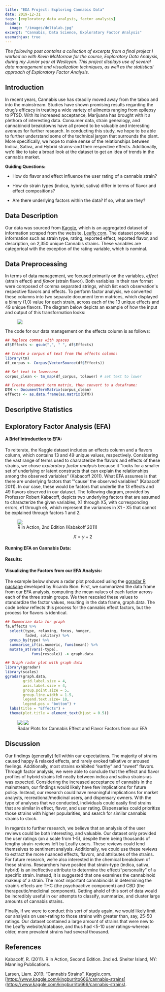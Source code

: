 ```yaml
---
title: "EDA Project: Exploring Cannabis Data"
date: 2019-12-31
tags: [exploratory data analysis, factor analysis]
header:
  image: "/images/deltalab.jpg"
excerpt: "Cannabis, Data Science, Exploratory Factor Analysis"
usemathjax: true
---
```


*The following post contains a collection of excerpts from a final project I worked on with Kevin McMorrow for the course, Exploratory Data Analysis, during my Junior year at Wesleyan. This project displays use of several data management and visualization techniques, as well as the statistical approach of Exploratory Factor Analysis.*

## Introduction

In recent years, Cannabis use has steadily moved away from the taboo and into the mainstream. Studies have shown promising results regarding the drug’s efficacy in treating a wide variety of ailments ranging from epilepsy to PTSD. With its increased acceptance, Marijuana has brought with it a plethora of interesting data. Consumer data, strain genealogy, and cannabinoid breakdowns have all proved to be valuable and interesting avenues for further research. In conducting this study, we hope to be able to further understand some of the technical jargon that surrounds the plant. More specifically, we hope to make sense of the relationships between Indica, Sativa, and Hybrid strains–and their respective effects. Additionally, we’d like to take a broad look at the dataset to get an idea of trends in the cannabis market.

**Guiding Questions:**

- How do flavor and effect influence the user rating of a cannabis strain?

- How do strain types (indica, hybrid, sativa) differ in terms of flavor and effect compositions?

- Are there underlying factors within the data? If so, what are they?


## Data Description

Our data was sourced from [Kaggle](https://www.kaggle.com/kingburrito666/cannabis-strains), which is an aggregated dataset of information scraped from the website, [Leafly.com](https://www.leafly.com). The dataset provides information such as strain type, rating, reported effect, reported flavor, and description, on 2,350 unique Cannabis strains. These variables are categorical with the exception of the rating variable, which is nominal.

## Data Preprocessing

In terms of data management, we focused primarily on the variables, *effect* (strain effect) and *flavor* (strain flavor). Both variables in their raw format were composed of comma separated strings, which list each observation's respective flavors and effects. To perform factor analysis, we converted these columns into two separate document term matrices, which displayed a binary (1,0) value for each strain, across each of the 13 unique effects and 49 unique flavors. The diagram below depicts an example of how the input and output of this transformation looks:

<figure>
    <a href="/images/cannabis_project/DTM_viz.png"><img src="/images/cannabis_project/DTM_viz.png"></a>
</figure>

The code for our data management on the effects column is as follows:

```r
## Replace commas with spaces
df$Effects <- gsub(",", " ", df$Effects)

## Create a corpus of text from the effects column:
library(tm)
df_corpus <- Corpus(VectorSource(df$Effects))

## Set text to lowercase
corpus_clean <- tm_map(df_corpus, tolower) # set text to lower

## Create document term matrix, then convert to a dataframe:
DTM <- DocumentTermMatrix(corpus_clean)
effects <- as.data.frame(as.matrix(DTM))
```

## Descriptive Statistics




## Exploratory Factor Analysis (EFA)

#### A Brief Introduction to EFA:

To reiterate, the Kaggle dataset includes an effects column and a flavors column, which contains 13 and 49 unique values, respectively. Considering the vast range of terms used to characterize the flavors and effects of these strains, we chose *exploratory factor analysis* because it "looks for a smaller set of underlying or latent constructs that can explain the relationships among the observed variables" (Kabacoff 2011). What EFA assumes is that there are underlying factors that "'cause' the observed variables" (Kabacoff 2011). In our case, these would be factors that underlie the 13 effects and 49 flavors observed in our dataset. The following diagram, provided by Professor Robert Kabacoff, depicts two underlying factors that are assumed to characterize the given variables, X1 through X5, with corresponding errors, e1 through e5, which represent the variances in X1 - X5 that cannot be explained through factors 1 and 2.

<figure>
    <a href="/images/cannabis_project/EFA_explanation_wide.png"><img src="/images/cannabis_project/EFA_explanation_wide.png"></a>
    <figcaption>R in Action, 2nd Edition (Kabakoff 2011)</figcaption>
</figure>

$$ X = y + 2 $$

#### Running EFA on Cannabis Data:




#### Results:

#### Visualizing the Factors from our EFA Analysis:

The example below shows a radar plot produced using the [ggradar R package](https://github.com/ricardo-bion/ggradar) developed by Ricardo Bion. First, we summarized the data frame from our EFA analysis, computing the mean values of each factor across each of the three strain groups. We then rescaled these values to standardize the factor values, resulting in the data frame, graph.data. The code below reflects this process for the cannabis effect factors, but the process for flavors is identical.

```R
## Summarize data for graph
fa.effects %>%
  select(type, relaxing, focus, hunger,
         faded, solitary) %>%
  group_by(type) %>%
  summarise_if(is.numeric, funs(mean)) %>%
  mutate_at(vars(-type),
            funs(rescale)) -> graph.data

## Graph radar plot with graph data
library(ggradar)
library(scales)
ggradar(graph.data,
        grid.label.size = 4,
        axis.label.size = 4,
        group.point.size = 5,
        group.line.width = 1.5,
        legend.text.size= 10,
        legend.pos = "bottom") +
  labs(title = "Effects") +
  theme(plot.title = element_text(hjust = 0.5))
```

<figure class="half">
    <a href="/images/cannabis_project/effect_radar.png"><img src="/images/cannabis_project/effect_radar.png"></a>
    <a href="/images/cannabis_project/flavor_radar.png"><img src="/images/cannabis_project/flavor_radar.png"></a>
    <figcaption>Radar Plots for Cannabis Effect and Flavor Factors from our EFA</figcaption>
</figure>

## Discussion

Our findings (generally) fell within our expectations. The majority of strains caused happy & relaxed effects, and rarely evoked talkative or aroused feelings. Additionally, most strains exhibited “earthy” and “sweet” flavors. Through factor analysis, we were able to conclude that the effect and flavor profiles of hybrid strains fell neatly between indica and sativa strains–as was expected. Considering the increased acceptance of cannabis in the mainstream, our findings would likely have few implications for future policy. Instead, our research could have meaningful implications for market analysts, recreational/medicinal users, and dispensary owners. With the type of analyses that we conducted, individuals could easily find strains that are similar in effect, flavor, and user rating. Dispensaries could prioritize those strains with higher popularities, and search for similar cannabis strains to stock.

In regards to further research, we believe that an analysis of the user reviews could be both interesting, and valuable. Our dataset only provided the user ratings (on a scale from 1-5), despite there being thousands of lengthy strain-reviews left by Leafly users. These reviews could lend themselves to sentiment analysis. Additionally, we could use these reviews to extract the more nuanced effects, flavors, and attributes of the strains. For future research, we’re also interested in the chemical breakdown of these strains. Researchers have posited that strain-type (indica, sativa, hybrid) is an ineffective attribute to determine the effect/“personality” of a specific strain. Instead, it is suggested that one examines the cannabinoid makeup of a strain. The most important cannabinoids in determining the strain’s effects are THC (the psychoactive component) and CBD (the therapeutic/medicinal component). Getting ahold of this sort of data would be incredibly useful in our attempts to classify, summarize, and cluster large amounts of cannabis strains.

Finally, if we were to conduct this sort of study again, we would likely limit our analysis on user-rating to those strains with greater than, say, 25-50 ratings. Our dataset contained a large amount of strains that were new to the Leafly website/database, and thus had <5-10 user ratings–whereas older, more prevalent strains had several thousand.


## References
Kabacoff, R. (2011). R in Action, Second Edition. 2nd ed. Shelter Island, NY: Manning Publications.

Larsen, Liam. 2019. “Cannabis Strains”. Kaggle.com. [https://www.kaggle.com/kingburrito666/cannabis-strains](https://www.kaggle.com/kingburrito666/cannabis-strains).

